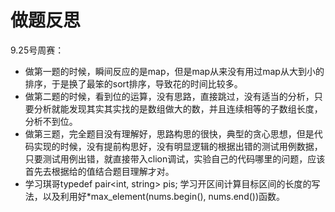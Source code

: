 # 做题反思

9.25号周赛：

+ 做第一题的时候，瞬间反应的是map，但是map从来没有用过map从大到小的排序，于是换了最笨的sort排序，导致花的时间比较多。
+ 做第二题的时候，看到位的运算，没有思路，直接跳过，没有适当的分析，只要分析就能发现其实其实找的是数组做大的数，并且连续相等的子数组长度，分析不到位。
+ 做第三题，完全题目没有理解好，思路构思的很快，典型的贪心思想，但是代码实现的时候，没有提前构思好，没有明显逻辑的根据出错的测试用例数据，只要测试用例出错，就直接带入clion调试，实验自己的代码哪里的问题，应该首先去根据给的值结合题目理解才对。
+ 学习琪哥typedef pair<int, string> pis; 学习开区间计算目标区间的长度的写法，以及利用好*max_element(nums.begin(), nums.end())函数。
